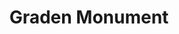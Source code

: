 ---
pid: MX117
title: Graden Monument
location_transcription: 
zipcode: 
outside_phl: 
neighborhood: 
age: 
age_range: 
instagram: 
image_file_name: mX_117.jpg
proposal_transcription: 
topic: Environment,Love
topic_summary: 0, 0
type: Garden
keywords_other: 
credit: 
image_labels: 
twitter: 
facebook: 
permalink: "/monuments/mx117/"
layout: item-page
---
